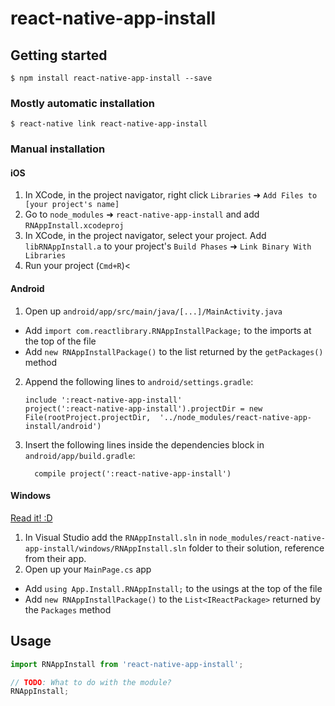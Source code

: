 
# react-native-app-install

## Getting started

`$ npm install react-native-app-install --save`

### Mostly automatic installation

`$ react-native link react-native-app-install`

### Manual installation


#### iOS

1. In XCode, in the project navigator, right click `Libraries` ➜ `Add Files to [your project's name]`
2. Go to `node_modules` ➜ `react-native-app-install` and add `RNAppInstall.xcodeproj`
3. In XCode, in the project navigator, select your project. Add `libRNAppInstall.a` to your project's `Build Phases` ➜ `Link Binary With Libraries`
4. Run your project (`Cmd+R`)<

#### Android

1. Open up `android/app/src/main/java/[...]/MainActivity.java`
  - Add `import com.reactlibrary.RNAppInstallPackage;` to the imports at the top of the file
  - Add `new RNAppInstallPackage()` to the list returned by the `getPackages()` method
2. Append the following lines to `android/settings.gradle`:
  	```
  	include ':react-native-app-install'
  	project(':react-native-app-install').projectDir = new File(rootProject.projectDir, 	'../node_modules/react-native-app-install/android')
  	```
3. Insert the following lines inside the dependencies block in `android/app/build.gradle`:
  	```
      compile project(':react-native-app-install')
  	```

#### Windows
[Read it! :D](https://github.com/ReactWindows/react-native)

1. In Visual Studio add the `RNAppInstall.sln` in `node_modules/react-native-app-install/windows/RNAppInstall.sln` folder to their solution, reference from their app.
2. Open up your `MainPage.cs` app
  - Add `using App.Install.RNAppInstall;` to the usings at the top of the file
  - Add `new RNAppInstallPackage()` to the `List<IReactPackage>` returned by the `Packages` method


## Usage
```javascript
import RNAppInstall from 'react-native-app-install';

// TODO: What to do with the module?
RNAppInstall;
```
  